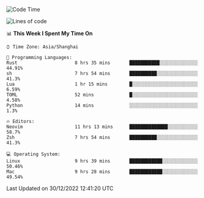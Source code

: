 <!--START_SECTION:waka-->
![Code Time](http://img.shields.io/badge/Code%20Time-1%2C098%20hrs%2016%20mins-blue)

![Lines of code](https://img.shields.io/badge/From%20Hello%20World%20I%27ve%20Written-24%20Thousand%20lines%20of%20code-blue)

📊 **This Week I Spent My Time On** 

```text
⌚︎ Time Zone: Asia/Shanghai

💬 Programming Languages: 
Rust                     8 hrs 35 mins       ███████████░░░░░░░░░░░░░░   44.91% 
sh                       7 hrs 54 mins       ██████████░░░░░░░░░░░░░░░   41.3% 
Lua                      1 hr 15 mins        █░░░░░░░░░░░░░░░░░░░░░░░░   6.59% 
TOML                     52 mins             █░░░░░░░░░░░░░░░░░░░░░░░░   4.58% 
Python                   14 mins             ░░░░░░░░░░░░░░░░░░░░░░░░░   1.3%

🔥 Editors: 
Neovim                   11 hrs 13 mins      ██████████████░░░░░░░░░░░   58.7% 
Zsh                      7 hrs 54 mins       ██████████░░░░░░░░░░░░░░░   41.3%

💻 Operating System: 
Linux                    9 hrs 39 mins       ████████████░░░░░░░░░░░░░   50.46% 
Mac                      9 hrs 28 mins       ████████████░░░░░░░░░░░░░   49.54%

```


 Last Updated on 30/12/2022 12:41:20 UTC
<!--END_SECTION:waka-->
